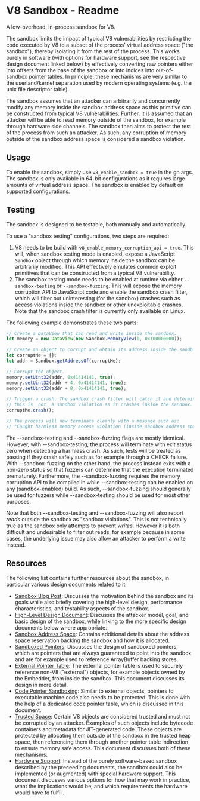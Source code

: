 # V8 Sandbox - Readme

A low-overhead, in-process sandbox for V8.

The sandbox limits the impact of typical V8 vulnerabilities by restricting the
code executed by V8 to a subset of the process' virtual address space ("the
sandbox"), thereby isolating it from the rest of the process. This works purely
in software (with options for hardware support, see the respective design
document linked below) by effectively converting raw pointers either into
offsets from the base of the sandbox or into indices into out-of-sandbox
pointer tables. In principle, these mechanisms are very similar to the
userland/kernel separation used by modern operating systems (e.g. the unix file
descriptor table).

The sandbox assumes that an attacker can arbitrarily and concurrently modify
any memory inside the sandbox address space as this primitive can be
constructed from typical V8 vulnerabilities. Further, it is assumed that an
attacker will be able to read memory outside of the sandbox, for example
through hardware side channels. The sandbox then aims to protect the rest of
the process from such an attacker. As such, any corruption of memory outside of
the sandbox address space is considered a sandbox violation.

## Usage

To enable the sandbox, simply use `v8_enable_sandbox = true` in the gn args.
The sandbox is only available in 64-bit configurations as it requires large
amounts of virtual address space. The sandbox is enabled by default on
supported configurations.

## Testing

The sandbox is designed to be testable, both manually and automatically.

To use a "sandbox testing" configurations, two steps are required:

1. V8 needs to be build with `v8_enable_memory_corruption_api = true`. This
   will, when sandbox testing mode is enabled, expose a JavaScript `Sandbox`
   object through which memory inside the sandbox can be arbitrarily modified.
   This API effectively emulates common exploit primitives that can be
   constructed from a typical V8 vulnerability.
2. The sandbox testing mode needs to be enabled at runtime via either
   `--sandbox-testing` or `--sandbox-fuzzing`. This will expose the memory
   corruption API to JavaScript code and enable the sandbox crash filter, which
   will filter out uninteresting (for the sandbox) crashes such as access
   violations inside the sandbox or other unexploitable crashes.
   Note that the sandbox crash filter is currently only available on Linux.

The following example demonstrates these two parts:

```JavaScript
// Create a DataView that can read and write inside the sandbox.
let memory = new DataView(new Sandbox.MemoryView(0, 0x100000000));

// Create an object to corrupt and obtain its address inside the sandbox.
let corruptMe = {};
let addr = Sandbox.getAddressOf(corruptMe);

// Corrupt the object.
memory.setUint32(addr, 0x41414141, true);
memory.setUint32(addr + 4, 0x41414141, true);
memory.setUint32(addr + 8, 0x41414141, true);

// Trigger a crash. The sandbox crash filter will catch it and determine that
// this is _not_ a sandbox violation as it crashes inside the sandbox.
corruptMe.crash();

// The process will now terminate cleanly with a message such as:
// "Caught harmless memory access violation (inside sandbox address space). Exiting process..."
```

The --sandbox-testing and --sandbox-fuzzing flags are mostly identical.
However, with --sandbox-testing, the process will terminate with exit status
zero when detecting a harmless crash. As such, tests will be treated as passing
if they crash safely such as for example through a CHECK failure. With
--sandbox-fuzzing on the other hand, the process instead exits with a non-zero
status so that fuzzers can determine that the execution terminated prematurely.
Furthermore, the --sandbox-fuzzing requires the memory corruption API to be
compiled in while --sandbox-testing can be enabled on any (sandbox-enabled)
build. As such, --sandbox-fuzzing should generally be used for fuzzers while
--sandbox-testing should be used for most other purposes.

Note that both --sandbox-testing and --sandbox-fuzzing will also report _reads_
outside the sandbox as "sandbox violations". This is not technically true as
the sandbox only attempts to prevent _writes_. However it is both difficult and
undesirable to filter out reads, for example because in some cases, the
underlying issue may also allow an attacker to perform a write instead.

## Resources

The following list contains further resources about the sandbox, in particular
various design documents related to it.

* [Sandbox Blog Post](https://v8.dev/blog/sandbox):
  Discusses the motivation behind the sandbox and its goals while also briefly
  covering the high-level design, performance characteristics, and testability
  aspects of the sandbox.
* [High-Level Design Document](https://docs.google.com/document/d/1FM4fQmIhEqPG8uGp5o9A-mnPB5BOeScZYpkHjo0KKA8/edit?usp=sharing):
  Discusses the attacker model, goal, and basic design of the sandbox, while
  linking to the more specific design documents below where appropriate.
* [Sandbox Address Space](https://docs.google.com/document/d/1PM4Zqmlt8ac5O8UNQfY7fOsem-6MhbsB-vjFI-9XK6w/edit?usp=sharing):
  Contains additional details about the address space reservation backing the
  sandbox and how it is allocated.
* [Sandboxed Pointers](https://docs.google.com/document/d/1HSap8-J3HcrZvT7-5NsbYWcjfc0BVoops5TDHZNsnko/edit?usp=sharing):
  Discusses the design of sandboxed pointers, which are pointers that are
  always guaranteed to point into the sandbox and are for example used to
  reference ArrayBuffer backing stores.
* [External Pointer Table](https://docs.google.com/document/d/1V3sxltuFjjhp_6grGHgfqZNK57qfzGzme0QTk0IXDHk/edit?usp=sharing):
  The external pointer table is used to securely reference non-V8 ("external")
  objects, for example objects owned by the Embedder, from inside the sandbox.
  This document discusses its design in more detail.
* [Code Pointer Sandboxing](https://docs.google.com/document/d/1CPs5PutbnmI-c5g7e_Td9CNGh5BvpLleKCqUnqmD82k/edit?usp=sharing):
  Similar to external objects, pointers to executable machine code also needs
  to be protected. This is done with the help of a dedicated code pointer
  table, which is discussed in this document.
* [Trusted Space](https://docs.google.com/document/d/1IrvzL4uX_Zv0k2Iakdp_q_z33bj-qlYF5IesGpXW0fM/edit?usp=sharing):
  Certain V8 objects are considered trusted and must not be corrupted by an
  attacker. Examples of such objects include bytecode containers and metadata
  for JIT-generated code. These objects are protected by allocating them
  outside of the sandbox in the trusted heap space, then referencing them
  through another pointer table indirection to ensure memory safe access. This
  document discusses both of these mechanisms.
* [Hardware Support](https://docs.google.com/document/d/12MsaG6BYRB-jQWNkZiuM3bY8X2B2cAsCMLLdgErvK4c/edit?usp=sharing):
  Instead of the purely software-based sandbox described by the preceeding
  documents, the sandbox could also be implemented (or augmented) with special
  hardware support. This document discusses various options for how that may
  work in practice, what the implications would be, and which requirements the
  hardware would have to fulfill.
